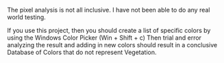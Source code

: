 The pixel analysis is not all inclusive. I have not been able to do any real world testing. 

If you use this project, then you should create a list of specific colors by using the Windows Color Picker (Win + Shift + c)
Then trial and error analyzing the result and adding in new colors should result in a conclusive Database of Colors that do not represent Vegetation.
